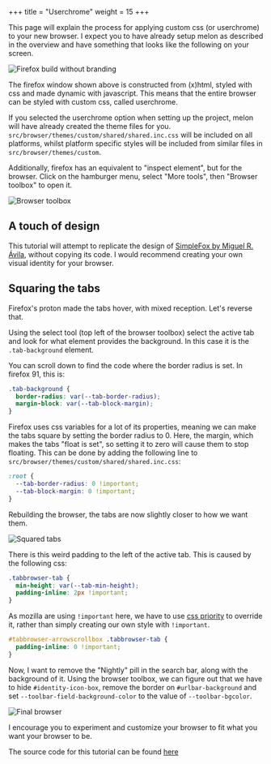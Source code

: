 +++
title = "Userchrome"
weight = 15
+++

This page will explain the process for applying custom css (or userchrome) to your new browser. I expect you to have already setup melon as described in the overview and have something that looks like the following on your screen.

![Firefox build without branding](https://cdn.statically.io/img/dothq.github.io/f=auto/melon/images/userchrome/css-basic.png)

The firefox window shown above is constructed from (x)html, styled with css and made dynamic with javascript. This means that the entire browser can be styled with custom css, called userchrome.

If you selected the userchrome option when setting up the project, melon will have already created the theme files for you. `src/browser/themes/custom/shared/shared.inc.css` will be included on all platforms, whilst platform specific styles will be included from similar files in `src/browser/themes/custom`.

Additionally, firefox has an equivalent to "inspect element", but for the browser. Click on the hamburger menu, select "More tools", then "Browser toolbox" to open it.

![Browser toolbox](https://cdn.statically.io/img/dothq.github.io/f=auto/melon/images/userchrome/browser-toolbox.png)

## A touch of design

This tutorial will attempt to replicate the design of [SimpleFox by Miguel R. Ávila](https://github.com/migueravila/SimpleFox), without copying its code. I would recommend creating your own visual identity for your browser.

## Squaring the tabs

Firefox's proton made the tabs hover, with mixed reception. Let's reverse that.

Using the select tool (top left of the browser toolbox) select the active tab and look for what element provides the background. In this case it is the `.tab-background` element.

You can scroll down to find the code where the border radius is set. In firefox 91, this is:

```css
.tab-background {
  border-radius: var(--tab-border-radius);
  margin-block: var(--tab-block-margin);
}
```

Firefox uses css variables for a lot of its properties, meaning we can make the tabs square by setting the border radius to 0. Here, the margin, which makes the tabs "float is set", so setting it to zero will cause them to stop floating. This can be done by adding the following line to `src/browser/themes/custom/shared/shared.inc.css`:

```css
:root {
  --tab-border-radius: 0 !important;
  --tab-block-margin: 0 !important;
}
```

Rebuilding the browser, the tabs are now slightly closer to how we want them.

![Squared tabs](https://cdn.statically.io/img/dothq.github.io/f=auto/melon/images/userchrome/css-square-tabs.png)

There is this weird padding to the left of the active tab. This is caused by the following css:

```css
.tabbrowser-tab {
  min-height: var(--tab-min-height);
  padding-inline: 2px !important;
}
```

As mozilla are using `!important` here, we have to use [css priority](https://marksheet.io/css-priority.html) to override it, rather than simply creating our own style with `!important`.

```css
#tabbrowser-arrowscrollbox .tabbrowser-tab {
  padding-inline: 0 !important;
}
```

Now, I want to remove the "Nightly" pill in the search bar, along with the background of it. Using the browser toolbox, we can figure out that we have to hide `#identity-icon-box`, remove the border on `#urlbar-background` and set `--toolbar-field-background-color` to the value of `--toolbar-bgcolor`.

![Final browser](https://cdn.statically.io/img/dothq.github.io/f=auto/melon/images/userchrome/css-final.png)

I encourage you to experiment and customize your browser to fit what you want your browser to be.

The source code for this tutorial can be found [here](https://github.com/trickypr/watermelon)
